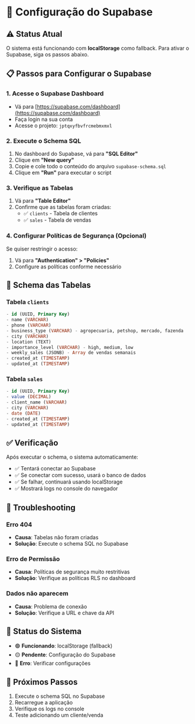 # 🚀 Configuração do Supabase

## ⚠️ Status Atual
O sistema está funcionando com **localStorage** como fallback. Para ativar o Supabase, siga os passos abaixo.

## 📋 Passos para Configurar o Supabase

### 1. Acesse o Supabase Dashboard
- Vá para [https://supabase.com/dashboard](https://supabase.com/dashboard)
- Faça login na sua conta
- Acesse o projeto: `jptqxyfbvfrcmebmxmxl`

### 2. Execute o Schema SQL
1. No dashboard do Supabase, vá para **"SQL Editor"**
2. Clique em **"New query"**
3. Copie e cole todo o conteúdo do arquivo `supabase-schema.sql`
4. Clique em **"Run"** para executar o script

### 3. Verifique as Tabelas
1. Vá para **"Table Editor"**
2. Confirme que as tabelas foram criadas:
   - ✅ `clients` - Tabela de clientes
   - ✅ `sales` - Tabela de vendas

### 4. Configurar Políticas de Segurança (Opcional)
Se quiser restringir o acesso:
1. Vá para **"Authentication" > "Policies"**
2. Configure as políticas conforme necessário

## 🔧 Schema das Tabelas

### Tabela `clients`
```sql
- id (UUID, Primary Key)
- name (VARCHAR)
- phone (VARCHAR)
- business_type (VARCHAR) - agropecuaria, petshop, mercado, fazenda
- city (VARCHAR)
- location (TEXT)
- importance_level (VARCHAR) - high, medium, low
- weekly_sales (JSONB) - Array de vendas semanais
- created_at (TIMESTAMP)
- updated_at (TIMESTAMP)
```

### Tabela `sales`
```sql
- id (UUID, Primary Key)
- value (DECIMAL)
- client_name (VARCHAR)
- city (VARCHAR)
- date (DATE)
- created_at (TIMESTAMP)
- updated_at (TIMESTAMP)
```

## ✅ Verificação
Após executar o schema, o sistema automaticamente:
- ✅ Tentará conectar ao Supabase
- ✅ Se conectar com sucesso, usará o banco de dados
- ✅ Se falhar, continuará usando localStorage
- ✅ Mostrará logs no console do navegador

## 🐛 Troubleshooting

### Erro 404
- **Causa**: Tabelas não foram criadas
- **Solução**: Execute o schema SQL no Supabase

### Erro de Permissão
- **Causa**: Políticas de segurança muito restritivas
- **Solução**: Verifique as políticas RLS no dashboard

### Dados não aparecem
- **Causa**: Problema de conexão
- **Solução**: Verifique a URL e chave da API

## 📱 Status do Sistema
- 🟢 **Funcionando**: localStorage (fallback)
- 🟡 **Pendente**: Configuração do Supabase
- 🔴 **Erro**: Verificar configurações

## 🎯 Próximos Passos
1. Execute o schema SQL no Supabase
2. Recarregue a aplicação
3. Verifique os logs no console
4. Teste adicionando um cliente/venda
